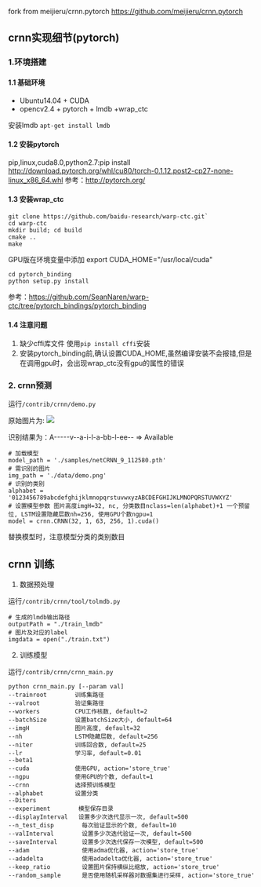 fork from meijieru/crnn.pytorch https://github.com/meijieru/crnn.pytorch
## crnn实现细节(pytorch)
### 1.环境搭建
#### 1.1 基础环境
* Ubuntu14.04 + CUDA
* opencv2.4 + pytorch + lmdb +wrap_ctc

安装lmdb `apt-get install lmdb`
#### 1.2 安装pytorch
pip,linux,cuda8.0,python2.7:pip install http://download.pytorch.org/whl/cu80/torch-0.1.12.post2-cp27-none-linux_x86_64.whl
参考：http://pytorch.org/
#### 1.3 安装wrap_ctc
    git clone https://github.com/baidu-research/warp-ctc.git`
    cd warp-ctc
    mkdir build; cd build
    cmake ..
    make

GPU版在环境变量中添加
    export CUDA_HOME="/usr/local/cuda"

    cd pytorch_binding
    python setup.py install
    
参考：https://github.com/SeanNaren/warp-ctc/tree/pytorch_bindings/pytorch_binding
#### 1.4 注意问题
1. 缺少cffi库文件 使用`pip install cffi`安装
2. 安装pytorch_binding前,确认设置CUDA_HOME,虽然编译安装不会报错,但是在调用gpu时，会出现wrap_ctc没有gpu的属性的错误
### 2. crnn预测
运行`/contrib/crnn/demo.py`

原始图片为: ![](./media/image31.png)

识别结果为：A-----v--a-i-l-a-bb-l-ee-- => Available
    
    # 加载模型
    model_path = './samples/netCRNN_9_112580.pth'
    # 需识别的图片
    img_path = './data/demo.png'
    # 识别的类别
    alphabet = '0123456789abcdefghijklmnopqrstuvwxyzABCDEFGHIJKLMNOPQRSTUVWXYZ'
    # 设置模型参数 图片高度imgH=32, nc, 分类数目nclass=len(alphabet)+1 一个预留位, LSTM设置隐藏层数nh=256, 使用GPU个数ngpu=1
    model = crnn.CRNN(32, 1, 63, 256, 1).cuda()

替换模型时，注意模型分类的类别数目
## crnn 训练
1. 数据预处理

运行`/contrib/crnn/tool/tolmdb.py`

    # 生成的lmdb输出路径
    outputPath = "./train_lmdb"
    # 图片及对应的label
    imgdata = open("./train.txt")

2. 训练模型

运行`/contrib/crnn/crnn_main.py`

    python crnn_main.py [--param val]
    --trainroot        训练集路径
    --valroot          验证集路径
    --workers          CPU工作核数, default=2
    --batchSize        设置batchSize大小, default=64
    --imgH             图片高度, default=32
    --nh               LSTM隐藏层数, default=256
    --niter            训练回合数, default=25
    --lr               学习率, default=0.01
    --beta1             
    --cuda             使用GPU, action='store_true'
    --ngpu             使用GPU的个数, default=1
    --crnn             选择预训练模型
    --alphabet         设置分类
    --Diters            
    --experiment        模型保存目录
    --displayInterval   设置多少次迭代显示一次, default=500
    --n_test_disp        每次验证显示的个数, default=10
    --valInterval        设置多少次迭代验证一次, default=500
    --saveInterval       设置多少次迭代保存一次模型, default=500
    --adam               使用adma优化器, action='store_true'
    --adadelta           使用adadelta优化器, action='store_true'
    --keep_ratio         设置图片保持横纵比缩放, action='store_true'
    --random_sample      是否使用随机采样器对数据集进行采样, action='store_true'
    
    

